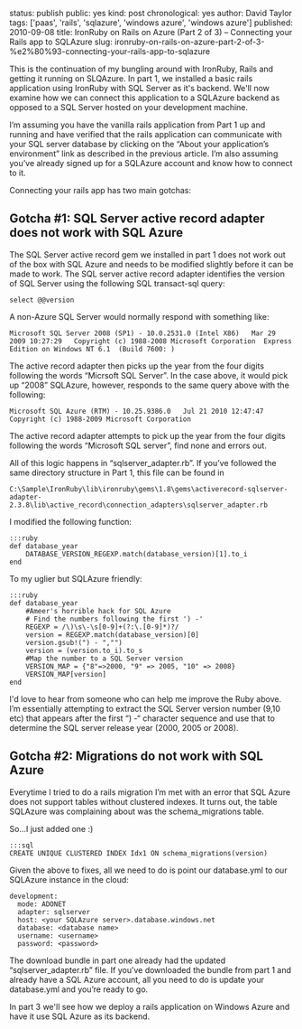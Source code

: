 status: publish
public: yes
kind: post
chronological: yes
author: David Taylor
tags: ['paas', 'rails', 'sqlazure', 'windows azure', 'windows azure']
published: 2010-09-08
title: IronRuby on Rails on Azure (Part 2 of 3) – Connecting your Rails app to SQLAzure
slug: ironruby-on-rails-on-azure-part-2-of-3-%e2%80%93-connecting-your-rails-app-to-sqlazure

This is the continuation of my bungling around with IronRuby, Rails and getting it running on SLQAzure. In part 1, we installed a basic rails application using IronRuby with SQL Server as it's backend. We'll now examine how we can connect this application to a SQLAzure backend as opposed to a SQL Server hosted on your development machine.

I’m assuming you have the vanilla rails application from Part 1 up and running and have verified that the rails application can communicate with your SQL server database by clicking on the “About your application’s environment” link as described in the previous article. I’m also assuming you’ve already signed up for a SQLAzure account and know how to connect to it.

Connecting your rails app has two main gotchas:

## Gotcha #1: SQL Server active record adapter does not work with SQL Azure

The SQL Server active record gem we installed in part 1 does not work out of the box with SQL Azure and needs to be modified slightly before it can be made to work. The SQL server active record adapter identifies the version of SQL Server using the following SQL transact-sql query:


    select @@version


A non-Azure SQL Server would normally respond with something like:


    Microsoft SQL Server 2008 (SP1) - 10.0.2531.0 (Intel X86)   Mar 29 2009 10:27:29   Copyright (c) 1988-2008 Microsoft Corporation  Express Edition on Windows NT 6.1  (Build 7600: )


The active record adapter then picks up the year from the four digits following the words “Micrsoft SQL Server”. In the case above, it would pick up “2008” SQLAzure, however, responds to the same query above with the following:


    Microsoft SQL Azure (RTM) - 10.25.9386.0   Jul 21 2010 12:47:47   Copyright (c) 1988-2009 Microsoft Corporation


The active record adapter attempts to pick up the year from the four digits following the words “Microsoft SQL server”, find none and errors out.

All of this logic happens in “sqlserver_adapter.rb”. If you’ve followed the same directory structure in Part 1, this file can be found in


    C:\Sample\IronRuby\lib\ironruby\gems\1.8\gems\activerecord-sqlserver-adapter-2.3.8\lib\active_record\connection_adapters\sqlserver_adapter.rb


I modified the following function:


    :::ruby
    def database_year
        DATABASE_VERSION_REGEXP.match(database_version)[1].to_i
    end


To my uglier but SQLAzure friendly:


    :::ruby
    def database_year
        #Ameer's horrible hack for SQL Azure  
        # Find the numbers following the first ') -'
        REGEXP = /\)\s\-\s[0-9]+(?:\.[0-9]*)?/
        version = REGEXP.match(database_version)[0]
        version.gsub!(") - ","")
        version = (version.to_i).to_s  
        #Map the number to a SQL Server version
        VERSION_MAP = {"8"=>2000, "9" => 2005, "10" => 2008}
        VERSION_MAP[version]  
    end


I'd love to hear from someone who can help me improve the Ruby above. I’m essentially attempting to extract the SQL Server version number (9,10 etc) that appears after the first “) -“ character sequence and use that to determine the SQL server release year (2000, 2005 or 2008).


## Gotcha #2: Migrations do not work with SQL Azure

Everytime I tried to do a rails migration I’m met with an error that SQL Azure does not support tables without clustered indexes. It turns out, the table SQLAzure was complaining about was the schema_migrations table.

So...I just added one :)


    :::sql
    CREATE UNIQUE CLUSTERED INDEX Idx1 ON schema_migrations(version)


Given the above to fixes, all we need to do is point our database.yml to our SQLAzure instance in the cloud:


    development:
      mode: ADONET
      adapter: sqlserver
      host: <your SQLAzure server>.database.windows.net
      database: <database name>
      username: <username>
      password: <password>


The download bundle in part one already had the updated “sqlserver_adapter.rb” file. If you’ve downloaded the bundle from part 1 and already have a SQL Azure account, all you need to do is update your database.yml and you’re ready to go.

In part 3 we'll see how we deploy a rails application on Windows Azure and have it use SQL Azure as its backend.
